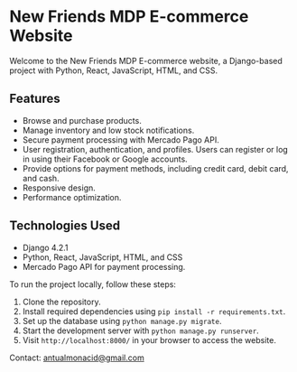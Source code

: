 # New Friends MDP E-commerce Website

Welcome to the New Friends MDP E-commerce website, a Django-based project with Python, React, JavaScript, HTML, and CSS.

## Features
- Browse and purchase products.
- Manage inventory and low stock notifications.
- Secure payment processing with Mercado Pago API.
- User registration, authentication, and profiles. Users can register or log in using their Facebook or Google accounts.
- Provide options for payment methods, including credit card, debit card, and cash.
- Responsive design.
- Performance optimization.


## Technologies Used
- Django 4.2.1
- Python, React, JavaScript, HTML, and CSS
- Mercado Pago API for payment processing. 

To run the project locally, follow these steps:

1. Clone the repository.
2. Install required dependencies using `pip install -r requirements.txt`.
3. Set up the database using `python manage.py migrate`.
4. Start the development server with `python manage.py runserver`.
5. Visit `http://localhost:8000/` in your browser to access the website.


Contact: antualmonacid@gmail.com

